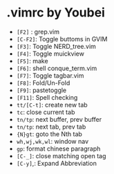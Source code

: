.vimrc by Youbei
================

* `[F2]` : grep.vim
* `[C-F2]`: Toggle buttoms in GVIM
* `[F3]`: Toggle NERD_tree.vim
* `[F4]`: Toggle muickview
* `[F5]`: make
* `[F6]`: shell conque_term.vim
* `[F7]`: Toggle tagbar.vim
* `[F8]`: Fold/Un-Fold
* `[F9]`: pastetoggle
* `[F11]`: Spell checking
* `tt/[C-t]`: create new tab
* `tc`: close current tab
* `tn/tp`: next buffer, prev buffer
* `tn/tp`: next tab, prev tab
* `{N}gt`: goto the Nth tab
* `wh,wj,wk,wl`: window nav
* `gp`: format chinese paragraph
* `[C-_]`: close matching open tag
* `[C-y]`,: Expand Abbreviation


